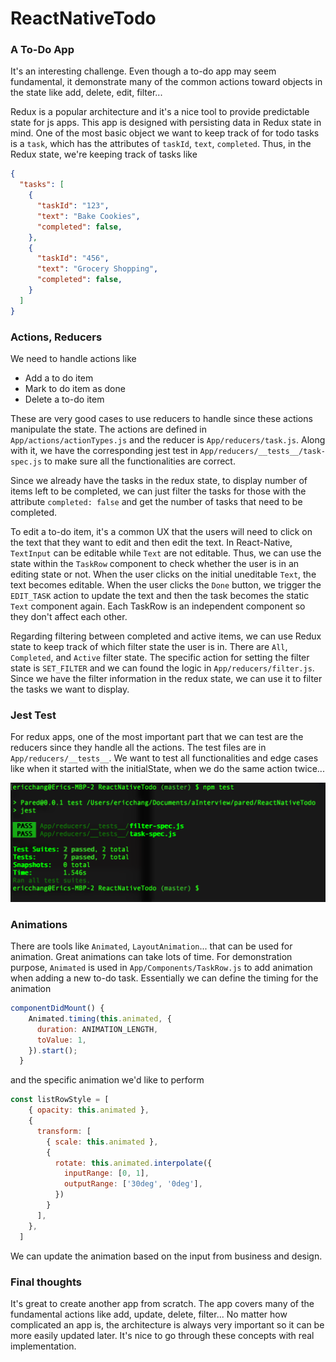 # ReactNativeTodo

### A To-Do App

It's an interesting challenge. Even though a to-do app may seem fundamental, it demonstrate many of the common actions toward objects in the state like add, delete, edit, filter...

Redux is a popular architecture and it's a nice tool to provide predictable state for js apps. This app is designed with persisting data in Redux state in mind. One of the most basic object we want to keep track of for todo tasks is a `task`, which has the attributes of `taskId`, `text`, `completed`. Thus, in the Redux state, we're keeping track of tasks like

```json
{
  "tasks": [
    {
      "taskId": "123",
      "text": "Bake Cookies",
      "completed": false,
    },
    {
      "taskId": "456",
      "text": "Grocery Shopping",
      "completed": false,
    }
  ]
}
```

### Actions, Reducers
We need to handle actions like

* Add a to do item
* Mark to do item as done
* Delete a to-do item

These are very good cases to use reducers to handle since these actions manipulate the state. The actions are defined in `App/actions/actionTypes.js` and the reducer is `App/reducers/task.js`. Along with it, we have the corresponding jest test in `App/reducers/__tests__/task-spec.js` to make sure all the functionalities are correct.

Since we already have the tasks in the redux state, to display number of items left to be completed, we can just filter the tasks for those with the attribute `completed: false` and get the number of tasks that need to be completed.

To edit a to-do item, it's a common UX that the users will need to click on the text that they want to edit and then edit the text. In React-Native, `TextInput` can be editable while `Text` are not editable. Thus, we can use the state within the `TaskRow` component to check whether the user is in an editing state or not. When the user clicks on the initial uneditable `Text`, the text becomes editable. When the user clicks the `Done` button, we trigger the `EDIT_TASK` action to update the text and then the task becomes the static `Text` component again. Each TaskRow is an independent component so they don't affect each other.

Regarding filtering between completed and active items, we can use Redux state to keep track of which filter state the user is in. There are `All`, `Completed`, and `Active` filter state. The specific action for setting the filter state is `SET_FILTER` and we can found the logic in `App/reducers/filter.js`. Since we have the filter information in the redux state, we can use it to filter the tasks we want to display.

### Jest Test
For redux apps, one of the most important part that we can test are the reducers since they handle all the actions. The test files are in `App/reducers/__tests__`. We want to test all functionalities and edge cases like when it started with the initialState, when we do the same action twice...

![alt text](https://raw.githubusercontent.com/changey/ReactNativeTodo/master/readmeImg/tests.png)

### Animations

There are tools like `Animated`, `LayoutAnimation`... that can be used for animation. Great animations can take lots of time. For demonstration purpose, `Animated` is used in `App/Components/TaskRow.js` to add animation when adding a new to-do task. Essentially we can define the timing for the animation

```jsx
componentDidMount() {
    Animated.timing(this.animated, {
      duration: ANIMATION_LENGTH,
      toValue: 1,
    }).start();
  }
```

and the specific animation we'd like to perform

```jsx
const listRowStyle = [
    { opacity: this.animated },
    {
      transform: [
        { scale: this.animated },
        {
          rotate: this.animated.interpolate({
            inputRange: [0, 1],
            outputRange: ['30deg', '0deg'],
          })
        }
      ],
    },
  ]
```
We can update the animation based on the input from business and design.

### Final thoughts

It's great to create another app from scratch. The app covers many of the fundamental actions like add, update, delete, filter... No matter how complicated an app is, the architecture is always very important so it can be more easily updated later. It's nice to go through these concepts with real implementation.
